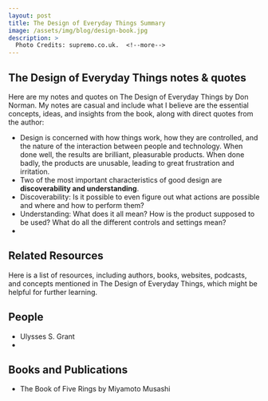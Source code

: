 ```yaml
---
layout: post
title: The Design of Everyday Things Summary
image: /assets/img/blog/design-book.jpg
description: >
  Photo Credits: supremo.co.uk.  <!--more-->
---
```


## The Design of Everyday Things notes & quotes

Here are my notes and quotes on The Design of Everyday Things by Don Norman. My notes are casual and include what I believe are the essential concepts, ideas, and insights from the book, along with direct quotes from the author:

* Design is concerned with how things work, how they are controlled, and the nature of the interaction between people and technology. When done well, the results are brilliant, pleasurable products. When done badly, the products are unusable, leading to great frustration and irritation.
* Two of the most important characteristics of good design are **discoverability and understanding**.
*   Discoverability: Is it possible to even figure out what actions are possible and where and how to perform them?
*   Understanding: What does it all mean? How is the product supposed to be used? What do all the different controls and settings mean?
* 

## Related Resources

Here is a list of resources, including authors, books, websites, podcasts, and concepts mentioned in The Design of Everyday Things, which might be helpful for further learning.

## People

* Ulysses S. Grant
* 

## Books and Publications

* The Book of Five Rings by Miyamoto Musashi

